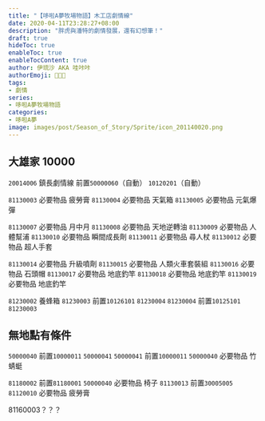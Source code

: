 ```yaml
---
title: "【哆啦A夢牧場物語】木工店劇情線"
date: 2020-04-11T23:28:27+08:00
description: "胖虎與潘特的劇情發展，還有幻想筆！"
draft: true
hideToc: true
enableToc: true
enableTocContent: true
author: 伊琉沙 AKA 哇咔咔
authorEmoji: 👩🏿‍🚀
tags: 
- 劇情
series:
- 哆啦A夢牧場物語
categories:
- 哆啦A夢
image: images/post/Season_of_Story/Sprite/icon_201140020.png
---
```

## 大雄家 10000
`20014006` 鎮長劇情線 前置`50000060`（自動） `10120201`（自動）



`81130003` 必要物品 疲勞膏
`81130004` 必要物品 天氣箱
`81130005` 必要物品 元氣爆彈

`81130007` 必要物品 月中月
`81130008` 必要物品 天地逆轉油
`81130009` 必要物品 人體幫浦
`81130010` 必要物品 瞬間成長劑
`81130011` 必要物品 尋人杖
`81130012` 必要物品 超人手套

`81130014` 必要物品 升級噴劑
`81130015` 必要物品 人類火車套裝組
`81130016` 必要物品 石頭帽
`81130017` 必要物品 地底釣竿
`81130018` 必要物品 地底釣竿
`81130019` 必要物品 地底釣竿


`81230002` 養蜂箱
`81230003` 前置`10126101` `81230004`
`81230004` 前置`10125101` `81230003`




## 無地點有條件
`50000040` 前置`10000011` `50000041`
`50000041` 前置`10000011` `50000040` 必要物品 竹蜻蜓

`81180002` 前置`81180001` `50000040` 必要物品 椅子
`81130013` 前置`30005005` `81120010` 必要物品 疲勞膏



81160003？？？